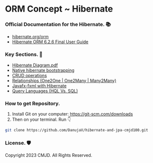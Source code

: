 # ORM Concept ~ Hibernate
### Official Documentation for the Hibernate. 📚
- [hibernate.org/orm](https://hibernate.org/orm/)
- [Hibernate ORM 6.2.6 Final User Guide](https://docs.jboss.org/hibernate/stable/orm/userguide/html_single/Hibernate_User_Guide.html)

### Key Sections. 🚩
- [Hibernate Diagram.pdf](/hibernate-diagrams.pdf)
- [Native hibernate bootstrapping](/native-hibernate/nh-bootstrapping/)
- [CRUD operations](/native-hibernate/crud-opertions)
- [Relationships (One2One | One2Many | Many2Many)](/native-hibernate/nh-relationships)
- [Javafx-fxml with Hibernate](/native-hibernate/fx-hibernate)
- [Query Languages (HQL Vs. SQL)](/native-hibernate/hb-query-language)

### How to get Repository.
1. Install Git on your computer: https://git-scm.com/downloads
2. Then on your terminal. Run 👇

```sh
git clone https://github.com/DanujaV/hibernate-and-jpa-cmjd100.git
```

### License. 🛡️
Copyright 2023 CMJD. All Rights Reserved.